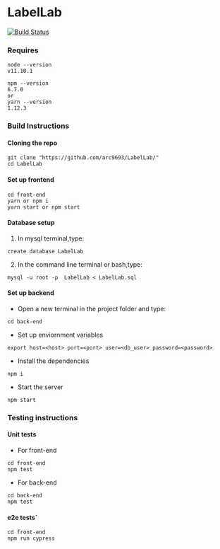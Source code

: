 # LabelLab
[![Build Status](https://api.travis-ci.com/arc9693/LabelLab.svg?token=sHUzNrGtEqnTwmf6ZJih&branch=master)](https://travis-ci.com/arc9693/LabelLab)

### Requires
```
node --version
v11.10.1
```
```
npm --version
6.7.0
or
yarn --version
1.12.3

```

### Build Instructions
#### Cloning the repo
```
git clone "https://github.com/arc9693/LabelLab/"
cd LabelLab

```
#### Set up frontend
```
cd front-end
yarn or npm i
yarn start or npm start

```

#### Database setup
1. In mysql terminal,type:
```
create database LabelLab
```
2. In the command line terminal or bash,type:
```
mysql -u root -p  LabelLab < LabelLab.sql
```
#### Set up backend
- Open a new terminal in the project folder and type:
```
cd back-end
```
- Set up enviornment variables
```
export host=<host> port=<port> user=<db_user> password=<password>
```
- Install the dependencies
```
npm i
```
- Start the server
 ```
 npm start
 ```

### Testing instructions
#### Unit tests
- For front-end
```
cd front-end
npm test
```
- For back-end
```
cd back-end
npm test
```
#### e2e tests`
```
cd front-end
npm run cypress
```

